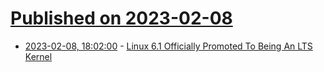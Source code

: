 # [Published on 2023-02-08](index.md)

* [2023-02-08, 18:02:00](https://linux.slashdot.org/story/23/02/08/174210/linux-61-officially-promoted-to-being-an-lts-kernel?utm_source=rss1.0mainlinkanon&utm_medium=feed) - [Linux 6.1 Officially Promoted To Being An LTS Kernel](https://linux.slashdot.org/story/23/02/08/174210/linux-61-officially-promoted-to-being-an-lts-kernel?utm_source=rss1.0mainlinkanon&utm_medium=feed)
